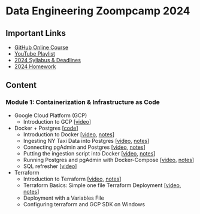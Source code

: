 # Data Engineering Zoompcamp 2024

## Important Links

- [GitHub Online Course](https://github.com/DataTalksClub/data-engineering-zoomcamp)
- [YouTube Playlist](https://www.youtube.com/playlist?list=PL3MmuxUbc_hJed7dXYoJw8DoCuVHhGEQb)
- [2024 Syllabus & Deadlines](https://docs.google.com/spreadsheets/d/e/2PACX-1vQACMLuutV5rvXg5qICuJGL-yZqIV0FBD84CxPdC5eZHf8TfzB-CJT_3Mo7U7oGVTXmSihPgQxuuoku/pubhtml)
- [2024 Homework](https://github.com/DataTalksClub/data-engineering-zoomcamp/tree/main/cohorts/2024)

## Content

### Module 1: Containerization & Infrastructure as Code

- Google Cloud Platform (GCP)
    - Introduction to GCP
    [[video](https://youtu.be/18jIzE41fJ4)]
- Docker + Postgres
[[code](./code/1_docker/)]
    - Introduction to Docker
    [[video](https://youtu.be/EYNwNlOrpr0),
    [notes](notes/1_docker.md)]
    - Ingesting NY Taxi Data into Postgres
    [[video](https://youtu.be/2JM-ziJt0WI),
    [notes](notes/2_postgres.md)]
    - Connecting pgAdmin and Postgres
    [[video](https://youtu.be/hCAIVe9N0ow),
    [notes](notes/3_pgadmin.md)]
    - Putting the ingestion script into Docker
    [[video](https://youtu.be/B1WwATwf-vY),
    [notes](notes/4_data-ingestion.md)]
    - Running Postgres and pgAdmin with Docker-Compose
    [[video](https://youtu.be/hKI6PkPhpa0),
    [notes](notes/5_docker-compose.md)]
    - SQL refresher
    [[video](https://youtu.be/QEcps_iskgg)]
- Terraform
    - Introduction to Terraform
    [[video](https://youtu.be/s2bOYDCKl_M),
    [notes](notes/6_terraform.md)]
    - Terraform Basics: Simple one file Terraform Deployment
    [[video](https://youtu.be/Y2ux7gq3Z0o),
    [notes](notes/6_terraform.md)]
    - Deployment with a Variables File
    - Configuring terraform and GCP SDK on Windows